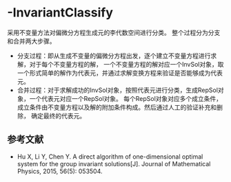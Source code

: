 # -InvariantClassify
采用不变量方法对偏微分方程生成元的李代数空间进行分类。
整个过程分为分支和合并两大步骤。
+   分支过程：即从生成不变量的偏微分方程出发，逐个建立不变量方程进行求解，对于每个不变量方程的解，
    一个不变量方程的解对应一个InvSol对象，取一个形式简单的解作为代表元，并通过求解变换方程来验证是否能够成为代表元。
+   合并过程：对于求解成功的InvSol对象，按照代表元进行分类，生成RepSol对象，一个代表元对应一个RepSol对象。
    每个RepSol对象对应多个成立条件，成立条件由不变量方程以及解的附加条件构成。然后通过人工的验证补充和删除，
    确定最终的代表元。

## 参考文献
+ Hu X, Li Y, Chen Y. A direct algorithm of one-dimensional optimal system for the group invariant solutions[J]. Journal of Mathematical Physics, 2015, 56(5): 053504.

